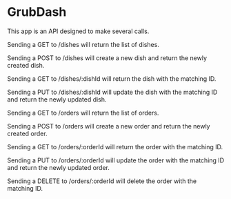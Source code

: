 # GrubDash

This app is an API designed to make several calls.

Sending a GET to /dishes will return the list of dishes.

Sending a POST to /dishes will create a new dish and return the newly created dish.

Sending a GET to /dishes/:dishId will return the dish with the matching ID.

Sending a PUT to /dishes/:dishId will update the dish with the matching ID and return the newly updated dish.

Sending a GET to /orders will return the list of orders.

Sending a POST to /orders will create a new order and return the newly created order.

Sending a GET to /orders/:orderId will return the order with the matching ID.

Sending a PUT to /orders/:orderId will update the order with the matching ID and return the newly updated order.

Sending a DELETE to /orders/:orderId will delete the order with the matching ID.